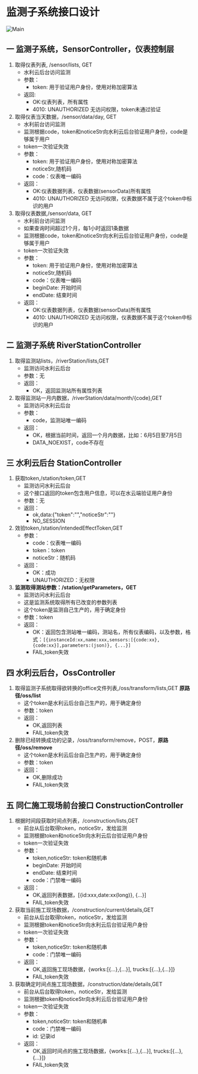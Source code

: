 # 监测子系统接口设计

![Main](/uploads/b2c5d0cfd502de10ee1cfd7ec1f794dd/Main.png)



## 一 监测子系统，SensorController，仪表控制层
1. 取得仪表列表, /sensor/lists, GET
    * 水利云后台访问监测
    * 参数：
        * token: 用于验证用户身份，使用对称加密算法
    * 返回:
        * OK:仪表列表，所有属性    
        * 4010: UNAUTHORIZED 无访问权限，token未通过验证
2. 取得仪表当天数据，/sensor/data/day, GET
    * 水利前台访问监测
    * 监测根据code，token和noticeStr向水利云后台验证用户身份，code是够属于用户
    * token一次验证失效
    * 参数：
        * token: 用于验证用户身份，使用对称加密算法
        * noticeStr,随机码
        * code：仪表唯一编码
    * 返回：
        * OK:仪表数据列表，仪表数据(sensorData)所有属性
        * 4010: UNAUTHORIZED 无访问权限，仪表数据不属于这个token中标识的用户
3. 取得仪表数据,/sensor/data, GET
    * 水利前台访问监测
    * 如果查询时间超过1个月，每1小时返回1条数据
    * 监测根据code，token和noticeStr向水利云后台验证用户身份，code是够属于用户
    * token一次验证失效    
    * 参数：
        * token: 用于验证用户身份，使用对称加密算法
        * noticeStr,随机码
        * code：仪表唯一编码
        * beginDate: 开始时间
        * endDate: 结束时间
    * 返回：
        * OK:仪表数据列表，仪表数据(sensorData)所有属性
        * 4010: UNAUTHORIZED 无访问权限，仪表数据不属于这个token中标识的用户
        
## 二 监测子系统 RiverStationController
1. 取得监测站lists，/riverStation/lists,GET
    * 监测访问水利云后台
    * 参数：无
    * 返回：
        * OK，返回监测站所有属性列表
2. 取得监测站一月内数据，/riverStation/data/month/{code},GET
    * 监测访问水利云后台
    * 参数：
        * code，监测站唯一编码
    * 返回：
        * OK，根据当前时间，返回一个月内数据，比如：6月5日至7月5日
        * DATA_NOEXIST，code不存在

## 三 水利云后台 StationController
1. 获取token,/station/token,GET
    * 监测访问水利云后台
    * 这个接口返回的token包含用户信息，可以在水云端验证用户身份
    * 参数：无
    * 返回：
        * ok,data:{"token":"","noticeStr":""}
        * NO_SESSION   
2. 效验token,/station/intendedEffectToken,GET
    * 参数：
        * code：仪表唯一编码
        * token：token
        * noticeStr：随机码
    * 返回：
        * OK：成功
        * UNAUTHORIZED：无权限             
3. **监测取得测站参数：/station/getParameters，GET**
    * 监测访问水利云后台
    * 这是监测系统取得所有已改变的参数列表
    * 这个token是监测自己生产的，用于确定身份
    * 参数：token
    * 返回：
        * OK：返回包含测站唯一编码，测站名，所有仪表编码，以及参数，格式：`[{instanceId:xx,name:xxx,sensors:[{code:xx},{code:xx}],parameters:(json)}, {...}]`
        * FAIL,token失效

## 四 水利云后台，OssController
1. 取得监测子系统取得欲转换的office文件列表,/oss/transform/lists,GET **原路径/oss/list**
    * 这个token是水利云后台自己生产的，用于确定身份
    * 参数：token
    * 返回：
        * OK,返回列表
        * FAIL,token失效
2. 删除已经转换成功的记录，/oss/transform/remove，POST，**原路径/oss/remove**
    * 这个token是水利云后台自己生产的，用于确定身份
    * 参数：token
    * 返回：
        * OK,删除成功
        * FAIL,token失效  
        
## 五 同仁施工现场前台接口 ConstructionController
1. 根据时间段获取时间点列表，/construction/lists,GET
    * 前台从后台取得token，noticeStr，发给监测
    * 监测根据token和noticeStr向水利云后台验证用户身份
    * token一次验证失效
    * 参数：
        * token,noticeStr: token和随机串
        * beginDate: 开始时间
        * endDate: 结束时间        
        * code：门禁唯一编码
    * 返回：
        * OK,返回列表数据，[{id:xxx,date:xx(long)}, {...}]
        * FAIL,token失效
2. 获取当前施工现场数据，/construction/current/details,GET         
    * 前台从后台取得token，noticeStr，发给监测
    * 监测根据token和noticeStr向水利云后台验证用户身份
    * token一次验证失效
    * 参数：
        * token,noticeStr: token和随机串
        * code：门禁唯一编码
    * 返回：
        * OK,返回施工现场数据，{works:[{...},{...}], trucks:[{...},{...}]}
        * FAIL,token失效
3. 获取确定时间点施工现场数据，/construction/date/details,GET
    * 前台从后台取得token，noticeStr，发给监测
    * 监测根据token和noticeStr向水利云后台验证用户身份
    * token一次验证失效
    * 参数：
        * token,noticeStr: token和随机串
        * code：门禁唯一编码
        * id: 记录id
    * 返回：
        * OK,返回时间点的施工现场数据，{works:[{...},{...}], trucks:[{...},{...}]}
        * FAIL,token失效
        

